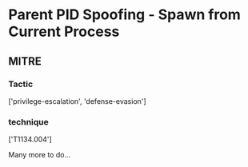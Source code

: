 # Parent PID Spoofing - Spawn from Current Process

## MITRE

### Tactic
['privilege-escalation', 'defense-evasion']

### technique
['T1134.004']

Many more to do...

